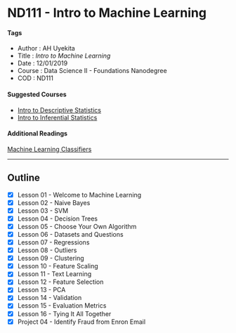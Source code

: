 # ND111 - Intro to Machine Learning

#### Tags
* Author : AH Uyekita
* Title  :  _Intro to Machine Learning_
* Date   : 12/01/2019
* Course : Data Science II - Foundations Nanodegree
* COD    : ND111

#### Suggested Courses

* [Intro to Descriptive Statistics][rel_1]
* [Intro to Inferential Statistics][rel_2]


[rel_1]: https://www.udacity.com/course/intro-to-descriptive-statistics--ud827
[rel_2]: https://www.udacity.com/course/intro-to-inferential-statistics--ud201

#### Additional Readings

[Machine Learning Classifiers][sidath_asiri]

[sidath_asiri]: https://towardsdatascience.com/machine-learning-classifiers-a5cc4e1b0623


***

## Outline

- [x] Lesson 01 - Welcome to Machine Learning
- [x] Lesson 02 - Naive Bayes
- [x] Lesson 03 - SVM
- [x] Lesson 04 - Decision Trees
- [x] Lesson 05 - Choose Your Own Algorithm
- [x] Lesson 06 - Datasets and Questions
- [x] Lesson 07 - Regressions
- [x] Lesson 08 - Outliers
- [x] Lesson 09 - Clustering
- [x] Lesson 10 - Feature Scaling
- [x] Lesson 11 - Text Learning
- [x] Lesson 12 - Feature Selection
- [x] Lesson 13 - PCA
- [x] Lesson 14 - Validation
- [x] Lesson 15 - Evaluation Metrics
- [x] Lesson 16 - Tying It All Together
- [x] Project 04 - Identify Fraud from Enron Email
